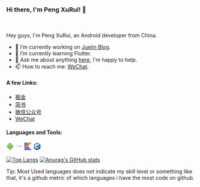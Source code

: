 ### Hi there, I'm Peng XuRui! 👋
<br><br>
Hey guys, I'm Peng XuRui, an Android developer from China.

- 🔭 I’m currently working on [Juejin Blog](https://juejin.cn/user/1063982987230392).
- 🌱 I’m currently learning Flutter.
- 💬 Ask me about anything [here](https://github.com/pengxurui/pengxurui/issues), I'm happy to help.
- 📫 How to reach me: [WeChat](https://raw.githubusercontent.com/pengxurui/Android-NoteBook/master/images/%E4%B8%AA%E4%BA%BA%E5%BE%AE%E4%BF%A1.jpeg).

#### A few Links:

- [掘金](https://juejin.cn/user/1063982987230392)
- [简书](https://www.jianshu.com/u/d9761b0d1618)
- [微信公众号](https://github.com/pengxurui/Android-NoteBook/blob/master/images/%E5%85%AC%E4%BC%97%E5%8F%B7.jpg)
- [WeChat](https://raw.githubusercontent.com/pengxurui/Android-NoteBook/master/images/%E4%B8%AA%E4%BA%BA%E5%BE%AE%E4%BF%A1.jpeg)

#### Languages and Tools:

<code><a target="_blank" rel="noopener noreferrer" href="https://raw.githubusercontent.com/github/explore/80688e429a7d4ef2fca1e82350fe8e3517d3494d/topics/android/android.png"><img height="20" src="https://raw.githubusercontent.com/github/explore/80688e429a7d4ef2fca1e82350fe8e3517d3494d/topics/android/android.png" style="max-width:100%;"></a></code> <code><a target="_blank" rel="noopener noreferrer" href="https://raw.githubusercontent.com/github/explore/80688e429a7d4ef2fca1e82350fe8e3517d3494d/topics/java/java.png"><img height="20" src="https://raw.githubusercontent.com/github/explore/80688e429a7d4ef2fca1e82350fe8e3517d3494d/topics/java/java.png" style="max-width:100%;"></a></code> <code><a target="_blank" rel="noopener noreferrer" href="https://raw.githubusercontent.com/github/explore/80688e429a7d4ef2fca1e82350fe8e3517d3494d/topics/kotlin/kotlin.png"><img height="20" src="https://raw.githubusercontent.com/github/explore/80688e429a7d4ef2fca1e82350fe8e3517d3494d/topics/kotlin/kotlin.png" style="max-width:100%;"></a></code> <code><a target="_blank" rel="noopener noreferrer" href="https://raw.githubusercontent.com/github/explore/80688e429a7d4ef2fca1e82350fe8e3517d3494d/topics/cpp/cpp.png"><img height="20" src="https://raw.githubusercontent.com/github/explore/80688e429a7d4ef2fca1e82350fe8e3517d3494d/topics/cpp/cpp.png" style="max-width:100%;"></a></code> 

[![Top Langs](https://github-readme-stats.vercel.app/api/top-langs/?username=pengxurui)](https://github.com/anuraghazra/github-readme-stats) [![Anurag's GitHub stats](https://github-readme-stats.vercel.app/api?username=pengxurui&count_private=true&show_icons=true&theme=clam)](https://github.com/anuraghazra/github-readme-stats)

Tip: Most Used languages does not indicate my skill level or something like that, it's a github metric of which languages i have the most code on github.

<!--
**pengxurui/pengxurui** is a ✨ _special_ ✨ repository because its `README.md` (this file) appears on your GitHub profile.

Here are some ideas to get you started:

- 🔭 I’m currently working on ...
- 🌱 I’m currently learning ...
- 👯 I’m looking to collaborate on ...
- 🤔 I’m looking for help with ...
- 💬 Ask me about ...
- 📫 How to reach me: ...
- 😄 Pronouns: ...
- ⚡ Fun fact: ...
-->
